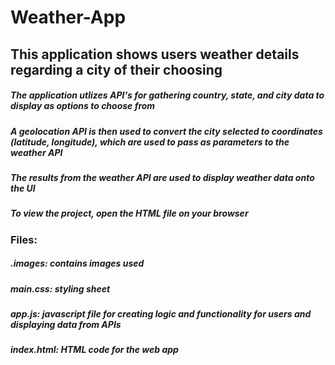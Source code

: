 # Weather-App
## This application shows users weather details regarding a city of their choosing

##### The application utlizes API's for gathering country, state, and city data to display as options to choose from
##### A geolocation API is then used to convert the city selected to coordinates (latitude, longitude), which are used to pass as parameters to the weather API
##### The results from the weather API are used to display weather data onto the UI

##### To view the project, open the HTML file on your browser

### Files: 
##### .images: contains images used
##### main.css: styling sheet
##### app.js: javascript file for creating logic and functionality for users and displaying data from APIs
##### index.html: HTML code for the web app


